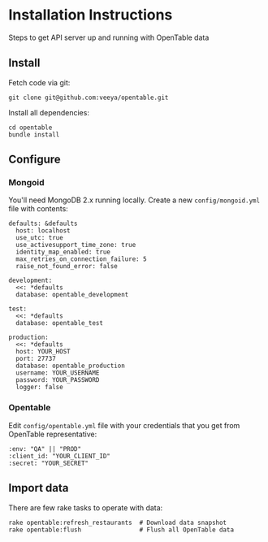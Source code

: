 # Installation Instructions

Steps to get API server up and running with OpenTable data

## Install

Fetch code via git:

```
git clone git@github.com:veeya/opentable.git
```

Install all dependencies:

```
cd opentable
bundle install
```

## Configure

### Mongoid

You'll need MongoDB 2.x running locally. Create a new `config/mongoid.yml` file with contents:

```
defaults: &defaults
  host: localhost
  use_utc: true
  use_activesupport_time_zone: true
  identity_map_enabled: true
  max_retries_on_connection_failure: 5
  raise_not_found_error: false

development:
  <<: *defaults
  database: opentable_development

test:
  <<: *defaults
  database: opentable_test

production:
  <<: *defaults
  host: YOUR_HOST
  port: 27737
  database: opentable_production
  username: YOUR_USERNAME
  password: YOUR_PASSWORD
  logger: false
```

### Opentable

Edit `config/opentable.yml` file with your credentials that you get from OpenTable representative:

```
:env: "QA" || "PROD"
:client_id: "YOUR_CLIENT_ID"
:secret: "YOUR_SECRET"
```

## Import data

There are few rake tasks to operate with data:

```
rake opentable:refresh_restaurants	# Download data snapshot
rake opentable:flush     			# Flush all OpenTable data
```

